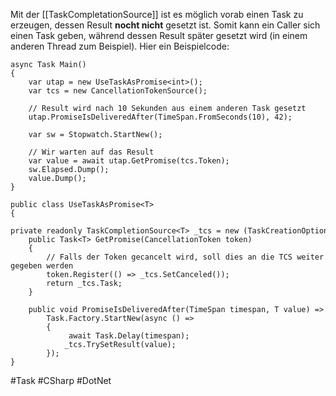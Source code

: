 
Mit der [[TaskCompletationSource]] ist es möglich vorab einen Task zu erzeugen, dessen Result **nocht nicht** gesetzt ist. Somit kann ein Caller sich einen Task geben, während dessen Result später gesetzt wird (in einem anderen Thread zum Beispiel). Hier ein Beispielcode:

```CSharp
async Task Main()  
{    
    var utap = new UseTaskAsPromise<int>();    
    var tcs = new CancellationTokenSource();  

    // Result wird nach 10 Sekunden aus einem anderen Task gesetzt
    utap.PromiseIsDeliveredAfter(TimeSpan.FromSeconds(10), 42);

    var sw = Stopwatch.StartNew();    

    // Wir warten auf das Result
    var value = await utap.GetPromise(tcs.Token);  
    sw.Elapsed.Dump();  
    value.Dump();  
}

public class UseTaskAsPromise<T>  
{    
    private readonly TaskCompletionSource<T> _tcs = new (TaskCreationOptions.RunContinuationsAsynchronously);    
    public Task<T> GetPromise(CancellationToken token)  
    {  
	    // Falls der Token gecancelt wird, soll dies an die TCS weiter gegeben werden
        token.Register(() => _tcs.SetCanceled());        
        return _tcs.Task;  
    }
    
    public void PromiseIsDeliveredAfter(TimeSpan timespan, T value) =>        
        Task.Factory.StartNew(async () =>  
        {            
             await Task.Delay(timespan);  
            _tcs.TrySetResult(value);  
        });  
}
```

#Task 
#CSharp 
#DotNet 